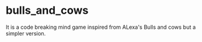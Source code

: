 # bulls_and_cows
It is a code breaking mind game inspired from ALexa's Bulls and cows but a simpler version.

